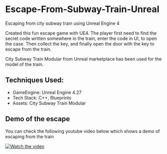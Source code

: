 # Escape-From-Subway-Train-Unreal
Escaping from city subway train using Unreal Engine 4

Created this fun escape game with UE4. The player first need to find the secret code written somewhere in the train, enter the code in UI, to open the case. Then collect the key, and finally open the door with the key to escape from the train. 

City Subway Train Modular from Unreal marketplace has been used for the model of the train. 


## Techniques Used:
* GameEngine: Unreal Engine 4.27
* Tech Stack: C++, Blueprints
* Assets: City Subway Train Modular 

## Demo of the escape
You can check the following youtube video below which shows a demo of escaping from the train


[![Watch the video](https://yt-embed.live/embed?v=UKqnpbkiS_A)](https://youtu.be/UKqnpbkiS_A "Watch the video")

